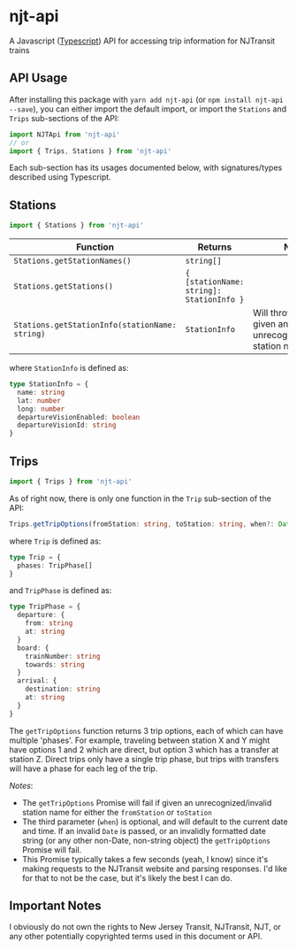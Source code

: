 # njt-api
A Javascript ([Typescript](https://www.typescriptlang.org/)) API for accessing trip information for NJTransit trains

## API Usage
After installing this package with `yarn add njt-api` (or `npm install njt-api --save`), you can either import the default import, or import the `Stations` and `Trips` sub-sections of the API:

```javascript
import NJTApi from 'njt-api'
// or
import { Trips, Stations } from 'njt-api'
```

Each sub-section has its usages documented below, with signatures/types described using Typescript.

## Stations
```javascript
import { Stations } from 'njt-api'
```

| Function | Returns                                                                        | Notes                                                               |
|---       |---                                                                             |---                                                                  |
| `Stations.getStationNames()`                   | `string[]`                               |                                                                     |
| `Stations.getStations()`                       | `{ [stationName: string]: StationInfo }` |                                                                     |
| `Stations.getStationInfo(stationName: string)` | `StationInfo`                            | Will throw an `Error` if given an unrecognized/invalid station name |

where `StationInfo` is defined as:

```typescript
type StationInfo = {
  name: string
  lat: number
  long: number
  departureVisionEnabled: boolean
  departureVisionId: string
}
```

## Trips
```javascript
import { Trips } from 'njt-api'
```

As of right now, there is only one function in the `Trip` sub-section of the API:

```typescript
Trips.getTripOptions(fromStation: string, toStation: string, when?: Date | string): Promise<Trip[]>
```

where `Trip` is defined as:

```typescript
type Trip = {
  phases: TripPhase[]
}
```

and `TripPhase` is defined as:

```typescript
type TripPhase = {
  departure: {
    from: string
    at: string
  }
  board: {
    trainNumber: string
    towards: string
  }
  arrival: {
    destination: string
    at: string
  }
}
```

The `getTripOptions` function returns 3 trip options, each of which can have multiple 'phases'. For example, traveling between station X and Y might have options 1 and 2 which are direct, but option 3 which has a transfer at station Z. Direct trips only have a single trip phase, but trips with transfers will have a phase for each leg of the trip.

*Notes*:
  - The `getTripOptions` Promise will fail if given an unrecognized/invalid station name for either the `fromStation` or `toStation`
  - The third parameter (`when`) is optional, and will default to the current date and time. If an invalid `Date` is passed, or an invalidly formatted date string (or any other non-Date, non-string object) the `getTripOptions` Promise will fail.
  - This Promise typically takes a few seconds (yeah, I know) since it's making requests to the NJTransit website and parsing responses. I'd like for that to not be the case, but it's likely the best I can do.

## Important Notes
I obviously do not own the rights to New Jersey Transit, NJTransit, NJT, or any other potentially copyrighted terms used in this document or API.
